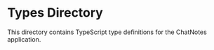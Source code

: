 # Types Directory

This directory contains TypeScript type definitions for the ChatNotes application. 